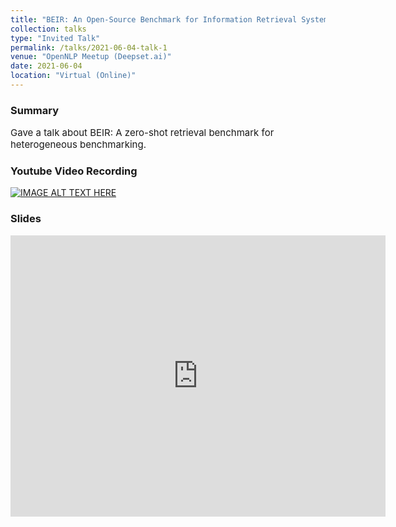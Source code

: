 ```yaml
---
title: "BEIR: An Open-Source Benchmark for Information Retrieval Systems @ OpenNLP"
collection: talks
type: "Invited Talk"
permalink: /talks/2021-06-04-talk-1
venue: "OpenNLP Meetup (Deepset.ai)"
date: 2021-06-04
location: "Virtual (Online)"
---
```


### Summary
<p style="font-size: 15px;">Gave a talk about BEIR: A zero-shot retrieval benchmark for heterogeneous benchmarking.<p>

### Youtube Video Recording
[![IMAGE ALT TEXT HERE](https://i.ytimg.com/vi/e9nNr4ugNAo/maxresdefault.jpg)](https://www.youtube.com/watch?v=e9nNr4ugNAo&ab_channel=deepset)

### Slides
<embed src="https://thakur-nandan.github.io/files/opennlp-presentation.pdf" type="application/pdf" width="600px" height="450px" />